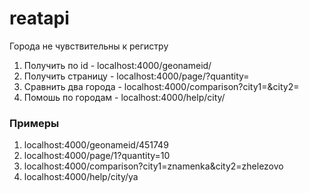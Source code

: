 # reatapi 

Города не чувствительны к регистру

1. Получить по id - localhost:4000/geonameid/<id>
2. Получить страницу - localhost:4000/page/<page>?quantity=<quantity>
3. Сравнить два города - localhost:4000/comparison?city1=<city1>&city2=<city2>
4. Помошь по городам - localhost:4000/help/city/<city>

### Примеры
1. localhost:4000/geonameid/451749
2. localhost:4000/page/1?quantity=10
3. localhost:4000/comparison?city1=znamenka&city2=zhelezovo
4. localhost:4000/help/city/ya


